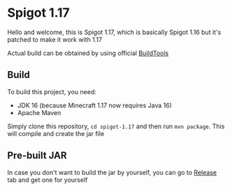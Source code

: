 # Spigot 1.17
Hello and welcome, this is Spigot 1.17, which is basically Spigot 1.16 but it's patched to make it work with 1.17

Actual build can be obtained by using official [BuildTools](https://ci.md-5.net/job/BungeeCord/)

## Build
To build this project, you need:
- JDK 16 (because Minecraft 1.17 now requires Java 16)
- Apache Maven

Simply clone this repository, ``cd spigot-1.17`` and then run ``mvn package``. This will compile and create the jar file

## Pre-built JAR
In case you don't want to build the jar by yourself, you can go to [Release](https://github.com/nahkd123/spigot-1.17/releases/)
tab and get one for yourself
